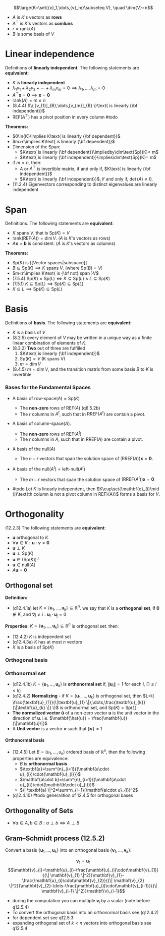 $$\large{K=\set{{v}_1,\dots,{v}_m}\subseteq V}, \quad \dim{V}=n$$
- $A$ is $K$'s vectors as **rows** 
- $A^{\top}$ is $K$'s vectors as **comluns** 
- $r=\text{rank}(A)$
- $B$ is some basis of $V$ 

# Linear independence

Definitions of **linearly independent**. The following statements are **equivalent**:
- $K$ is **linearly independent**
- $\lambda_1{v}_1 + \lambda_2{v}_2 + \cdots + \lambda_m{v}_m = {0}\implies{\lambda_{1},\dots,{\lambda_{m}}}=0$
- $A^{\top}\mathbf{x}=\mathbf{0}\implies \mathbf{x}=\mathbf{0}$
- $\text{rank}({A})=m\leq n$
- (8.4.4) $\{ [v_{1}]_{B},\dots,[v_{m}]_{B} \}\text{ is linearly {\bf independent}}$
- $\text{REF}(A^\top)$ has a pivot position in every column #todo

**Theorems:**
- $0\in{K}\implies K\text{ is linearly {\bf dependent}}$
- $m>n\implies K\text{ is linearly {\bf dependent}}$
- Dimension of the Span:
	- $K\text{ is linearly {\bf dependent}}\impliedby\dim\text{Sp}(K)< m$
	- $K\text{ is linearly {\bf independent}}\implies\dim\text{Sp}(K)= m$
- if $m=n$, then: 
	- $A$ or $A^{\top}$ is invertible matrix, if and only if, $K\text{ is linearly {\bf independent}}$
	- $K\text{ is linearly {\bf independent}}$, if and only if, $\det{(A)}\neq 0$, 
- (11.2.4) Eigenvectors corresponding to distinct eigenvalues are linearly independent

# Span

Definitions. The following statements are **equivalent**:
- $K\text{ spans }V$, that is $\text{Sp}(K)=V$
- $\text{rank}(\text{REF}(A))=\dim{V}$.   ($A$ is $K$'s vectors as rows)
- $A\mathbf{x}=\mathbf{b}\text{ is consistent}$.   ($A$ is $K$'s vectors as columns)

**Theorems:**
- $\text{Sp}(K)$ is [[Vector spaces|subspace]]
- $B\subseteq{\text{Sp}{(K)}}\implies{K\text{ spans }V}$. (where $\text{Sp}({B})=V$)
- $m<n\implies K\text{ is {\bf not} span }V$
- (7.5.4) $\text{Sp}{(K)}=\text{Sp}{(L)}\iff{K\subseteq\text{Sp}{(L)}\land{L\subseteq\text{Sp}{(K)}}}$
- (7.5.1) $K\subseteq{\text{Sp}{(L)}}\implies{\text{Sp}{(K)}\subseteq\text{Sp}{(L)}}$
- $K \subseteq{L}\implies{\text{Sp}{(K)}\subseteq\text{Sp}{(L)}}$
# Basis

Definitions of **basis**. The following statements are **equivalent**:
- $K$ is a basis of $V$
- (8.2.5) every element of $V$ may be written in a unique way as a finite linear combination of elements of $K$.
- (8.3.2) **Two** out of three are fulfilled 
	1. $K\text{ is linearly {\bf independent}}$
	2. $\text{Sp}(K)=V$  (K spans V)
	3. $m=\dim V$ 
- (8.4.5) $m=\dim V$, and the transition matrix from some basis $B$ to $K$ is invertible

### Bases for the Fundamental Spaces

- A basis of $\text{row-space}({A})=\text{Sp}(K)$
	- The **non-zero** rows of $\text{REF}(A)$ (q8.5.2b)
	- The $r$ columns in $A^t$, such that in $\text{RREF}(A^t)$ are contain a pivot.
-  A basis of $\text{column-space}({A})$.
	- The **non-zero** rows of $\text{REF}(A^t)$
	- The $r$ columns in $A$, such that in $\text{RREF}(A)$ are contain a pivot.
- A basis of the $\text{null}{(A)}$ 
	- The $n-r$ vectors that span the solution space of $(\text{RREF}(A))\mathbf{x}=\mathbf{0}$. 
- A basis of the $\text{null}{(A^t)}=\text{left-null}{(A^t)}$ 
	- The $m-r$ vectors that span the solution space of $(\text{RREF}(A^t))\mathbf{x}=\mathbf{0}$. 


- #todo  Let $K$ is linearly independent, then $K\cup\set{\mathbf{e}_{i}\mid {i}\text{th column is not a pivot column in REF}(A)}$ forms a basis for $V$.

# Orthogonality  

(12.2.3) The following statements are **equivalent**:
- $\mathbf{u}$ orthogonal to $K$
- $\forall\mathbf{v}\in{K}:\mathbf{u}\cdot \mathbf{v}=\mathbf{0}$
- $\mathbf{u} \perp K$
- $\mathbf{u} \perp \text{Sp}(K)$
- $\mathbf{u}\in{(\text{Sp}(K))^\perp}$
- $\mathbf{u}\in{\text{null}(A)}$
- $A\mathbf{u}=\mathbf{0}$
## Orthogonal set

**Definition:**
- (d12.4.1a) let $K=\{ \textbf{u}_{1}, \dots,\textbf{u}_{k} \} \subseteq\mathbb{R}^n$. we say that $K$ is a **orthogonal set**, if $\textbf{0}\notin{K}$, and $\forall{j\neq i}:\textbf{u}_{i}\cdot\textbf{u}_{j}=0$

**Properties:**
$K=\{ \textbf{u}_{1}, \dots,\textbf{u}_{k} \} \subseteq\mathbb{R}^n$ is orthogonal set. then:
- (12.4.2) $K$ is independent set
- (q12.4.3a) $K$ has at most $n$ vectors
- $K$ is a basis of $\text{Sp}(K)$


### Orthogonal basis


### Orthonormal set

- (d12.4.1b) $K=\{ \textbf{u}_{1}, \dots,\textbf{u}_{k} \}$ is **orthonormal set** if, $\| \textbf{u}_{i} \|=1$ for each $i$, ($1\leq i\leq k$)
- (q12.4.2) **Normalizing** - if $K=\{ \mathbf{u}_{1}, \dots,\textbf{u}_{k} \}$ is orthogonal set, then $L=\{ \frac{\textbf{u}_{1}}{\|\textbf{u}_{1} \|},\dots,\frac{\textbf{u}_{k}}{\|\textbf{u}_{k} \|} \}$ is orthonormal set, and $\text{Sp}(K)=\text{Sp}(L)$
- **The normalized vector** $\mathbf{\hat{u}}$ of a non-zero vector $\mathbf{{u}}$ is the unit vector in the direction of $\mathbf{{u}}$. i.e. $\mathbf{\hat{u}} = \frac{\mathbf{u}}{\|\mathbf{u}\|}$
- A **Unit vector** is a vector $\textbf{v}$ such that $\| \textbf{v} \|=1$

#### Orthonormal basis

- (12.4.5) Let $B=(u_{1}, \dots ,u_{n})$ ordered basis of $\mathbb{R}^n$, then the following properties are equivalence:
	- $B$ is **orthonormal basis**
	- $\textbf{a}=\sum^{n}_{i=1}{(\mathbf{a\cdot u}_{i})\cdot{\mathbf{u}_{i}}}$
	- $\mathbf{a\cdot b}=\sum^{n}_{i=1}{(\mathbf{a\cdot u}_{i})\cdot(\mathbf{b\cdot u}_{i})}$
	- $\| \textbf{a} \|^2=\sum^n_{i=1}(\mathbf{a\cdot u}_{i})^2$
- (q12.4.10) #todo generalition of 12.4.5 for orthogonal bases

## Orthogonality of Sets

- $\forall a \in A, b \in B: a \perp b\iff A\perp B$

## **Gram–Schmidt process** (12.5.2) 

Convert a basis $\{ \mathbf{u}_{1},\dots,\mathbf{u}_{k} \}$ into an orthogonal basis $\{ \mathbf{v}_{1},\dots,\mathbf{v}_{k} \}$:

$$\mathbf{v}_{1}=\mathbf{u}_{1}$$
$$\mathbf{v}_{i}=\mathbf{u}_{i}-\frac{\mathbf{u}_{i}\cdot\mathbf{v}_{1}}{{\| \mathbf{v}_{1} \|^2}}\mathbf{v}_{1}-\frac{\mathbf{u}_{i}\cdot\mathbf{v}_{2}}{{\| \mathbf{v}_{2} \|^2}}\mathbf{v}_{2}-\dots-\frac{\mathbf{u}_{i}\cdot\mathbf{v}_{i-1}}{{\| \mathbf{v}_{i-1} \|^2}}\mathbf{v}_{i-1}$$

- during the computation you can multiple $\mathbf{v}_{i}$ by a scalar (note before q12.5.4)
- To convert the orthogonal basis into an orthonormal basis see (q12.4.2)
- for dependent set see q12.5.3
- expanding orthogonal set of $k<n$ vectors into orthogonal basis see q12.5.4

